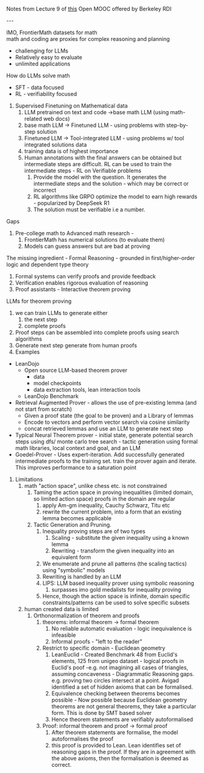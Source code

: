 Notes from Lecture 9 of [this](https://llmagents-learning.org/sp25) Open MOOC offered by Berkeley RDI  

\---
  
  
IMO, FrontierMath datasets for math  
math and coding are proxies for complex reasoning and planning

*   challenging for LLMs
*   Relatively easy to evaluate
*   unlimited applications

  
How do LLMs solve math

*   SFT - data focused
*   RL - verifiability focused

  

1.  Supervised Finetuning on Mathematical data
    1.  LLM pretrained on text and code ->base math LLM (using math-related web docs)
    2.  base math LLM -> Finetuned LLM - using problems with step-by-step solution
    3.  Finetuned LLM -> Tool-integrated LLM - using problems w/ tool integrated solutions data
    4.  training data is of highest importance
    5.  Human annotations with the final answers can be obtained but intermediate steps are difficult. RL can be used to train the intermediate steps - RL on Verifiable problems
        1.  Provide the model with the question. It generates the intermediate steps and the solution - which may be correct or incorrect
        2.  RL algorithms like GRPO optimize the model to earn high rewards - popularized by DeepSeek R1
        3.  The solution must be verifiable i.e a number.

  
Gaps

1.  Pre-college math to Advanced math research -
    1.  FrontierMath has numerical solutions (to evaluate them)
    2.  Models can guess answers but are bad at proving

  
The missing ingredient - Formal Reasoning - grounded in first/higher-order logic and dependent type theory

1.  Formal systems can verify proofs and provide feedback
2.  Verification enables rigorous evaluation of reasoning
3.  Proof assistants - Interactive theorem proving

  
LLMs for theorem proving

1.  we can train LLMs to generate either
    1.  the next step
    2.  complete proofs
2.  Proof steps can be assembled into complete proofs using search algorithms
3.  Generate next step generate from human proofs
4.  Examples

*   LeanDojo
    *   Open source LLM-based theorem prover
        *   data
        *   model checkpoints
        *   data extraction tools, lean interaction tools
    *   LeanDojo Benchmark
*   Retrieval Augmented Prover - allows the use of pre-existing lemma (and not start from scratch)
    *   Given a proof state (the goal to be proven) and a Library of lemmas
    *   Encode to vectors and perform vector search via cosine similarity
    *   concat retrieved lemmas and use an LLM to generate next step
*   Typical Neural Theorem prover - initial state, generate potential search steps using dfs/ monte carlo tree search - tactic generation using formal math libraries, local context and goal, and an LLM
*   Goedel-Prover - Uses expert-iteration. Add successfully generated intermediate proofs to the training set. train the prover again and iterate. This improves performance to a saturation point

1.  Limitations
    1.  math "action space", unlike chess etc. is not constrained
        1.  Taming the action space in proving inequalities (limited domain, so limited action space) proofs in the domain are regular
            1.  apply Am-gm inequality, Cauchy Schwarz, Titu etc
            2.  rewrite the current problem, into a form that an existing lemma becomes applicable
        2.  Tactic Generation and Pruning.
            1.  Inequality proving steps are of two types
                1.  Scaling - substitute the given inequality using a known lemma
                2.  Rewriting - transform the given inequality into an equivalent form
            2.  We enumerate and prune all patterns (the scaling tactics) using "symbolic" models
            3.  Rewriting is handled by an LLM
            4.  LIPS: LLM based inequality prover using symbolic reasoning
                1.  surpasses imo gold medalists for inequality proving
            5.  Hence, though the action space is infinite, domain specific constraints/patterns can be used to solve specific subsets
    2.  human created data is limited
        1.  Orthonormalization of theorem and proofs
            1.  theorems: informal theorem -> formal theorem
                1.  No reliable automatic evaluation - logic inequivalence is infeasible
                2.  Informal proofs - "left to the reader"
            2.  Restrict to specific domain - Euclidean geometry
                1.  LeanEuclid - Created Benchmark 48 from Euclid's elements, 125 from unigeo dataset - logical proofs in Euclid's poof -e.g. not imagining all cases of triangles, assuming concaveness - Diagrammatic Reasoning gaps. e.g. proving two circles intersect at a point. Avigad identified a set of hidden axioms that can be formalised.
                2.  Equivalence checking between theorems becomes possible - Now possible because Euclidean geometry theorems are not general theorems, they take a particular form. This is done by SMT based solver
                3.  Hence theorem statements are verifiably autoformalised
            3.  Proof: informal theorem and proof -> formal proof
                1.  After theorem statements are formalise, the model autoformalises the proof
                2.  this proof is provided to Lean. Lean identifies set of reasoning gaps in the proof. If they are in agreement with the above axioms, then the formalisation is deemed as correct.
